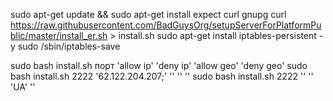 

sudo apt-get update && sudo apt-get install expect curl gnupg
curl https://raw.githubusercontent.com/BadGuysOrg/setupServerForPlatformPublic/master/install_er.sh > install.sh
sudo apt-get install iptables-persistent -y
sudo /sbin/iptables-save

sudo bash install.sh порт 'allow ip' 'deny ip' 'allow geo' 'deny geo'
sudo bash install.sh 2222 '62.122.204.207;' '' '' ''
sudo bash install.sh 2222 '' '' 'UA' ''
